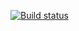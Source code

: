 [![Build status](https://ci.appveyor.com/api/projects/status/a7q6tt06t4ran8vn/branch/master?svg=true)](https://ci.appveyor.com/project/anastasiacat/aqa-code/branch/master)